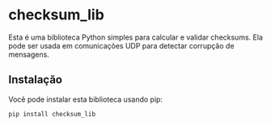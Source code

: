 # checksum_lib

Esta é uma biblioteca Python simples para calcular e validar checksums. Ela pode ser usada em comunicações UDP para detectar corrupção de mensagens.

## Instalação

Você pode instalar esta biblioteca usando pip:

```bash
pip install checksum_lib

